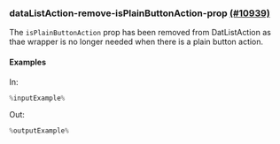 ### dataListAction-remove-isPlainButtonAction-prop [(#10939)](https://github.com/patternfly/patternfly-react/pull/10934)

The `isPlainButtonAction` prop has been removed from DatListAction as thae wrapper is no longer needed when there is a plain button action.

#### Examples

In:

```jsx
%inputExample%
```

Out:

```jsx
%outputExample%
```
